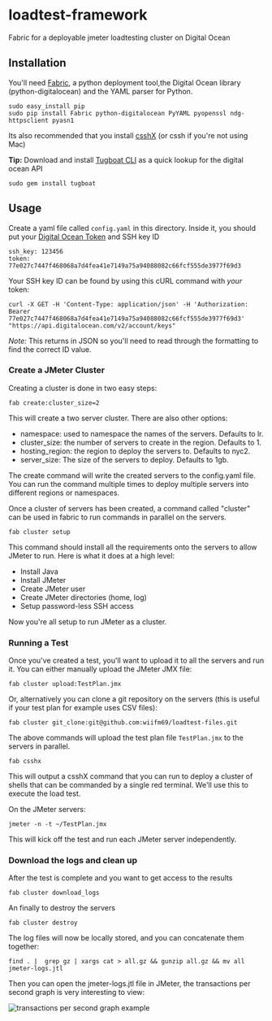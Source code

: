 # loadtest-framework

Fabric for a deployable jmeter loadtesting cluster on Digital Ocean

## Installation

You'll need [Fabric](http://www.fabfile.org/), a python deployment tool,the Digital Ocean library (python-digitalocean) and the YAML parser for Python.

```
sudo easy_install pip
sudo pip install Fabric python-digitalocean PyYAML pyopenssl ndg-httpsclient pyasn1
```

Its also recommended that you install [csshX](https://github.com/brockgr/csshx) (or cssh if you're not using Mac)

**Tip:** Download and install [Tugboat CLI](https://github.com/pearkes/tugboat) as a quick lookup for the digital ocean API

```
sudo gem install tugboat
```

## Usage

Create a yaml file called <code>config.yaml</code> in this directory. Inside it, you should put your [Digital Ocean Token](https://www.digitalocean.com/community/tutorials/how-to-use-the-digitalocean-api-v2) and SSH key ID

```
ssh_key: 123456
token: 77e027c7447f468068a7d4fea41e7149a75a94088082c66fcf555de3977f69d3
```

Your SSH key ID can be found by using this cURL command with *your* token:
```
curl -X GET -H 'Content-Type: application/json' -H 'Authorization: Bearer 77e027c7447f468068a7d4fea41e7149a75a94088082c66fcf555de3977f69d3' "https://api.digitalocean.com/v2/account/keys"
```
*Note:* This returns in JSON so you'll need to read through the formatting to find the correct ID value.

### Create a JMeter Cluster

Creating a cluster is done in two easy steps:

```
fab create:cluster_size=2
```

This will create a two server cluster. There are also other options:

* namespace: used to namespace the names of the servers. Defaults to lr.
* cluster_size: the number of servers to create in the region. Defaults to 1.
* hosting_region: the region to deploy the servers to. Defaults to nyc2.
* server_size: The size of the servers to deploy. Defaults to 1gb.

The create command will write the created servers to the config.yaml file. You can run the command multiple times to deploy multiple servers into different regions or namespaces.

Once a cluster of servers has been created, a command called "cluster" can be used in fabric to run commands in parallel on the servers.

```
fab cluster setup
```

This command should install all the requirements onto the servers to allow JMeter to run. Here is what it does at a high level:

* Install Java
* Install JMeter
* Create JMeter user
* Create JMeter directories (home, log)
* Setup password-less SSH access

Now you're all setup to run JMeter as a cluster.

### Running a Test

Once you've created a test, you'll want to upload it to all the servers and run it. You can either manually upload the JMeter JMX file:

```
fab cluster upload:TestPlan.jmx
```

Or, alternatively you can clone a git repository on the servers (this is useful if your test plan for example uses CSV files):

```
fab cluster git_clone:git@github.com:wiifm69/loadtest-files.git
```

The above commands will upload the test plan file <code>TestPlan.jmx</code> to the servers in parallel.

```
fab csshx
```

This will output a csshX command that you can run to deploy a cluster of shells that can be commanded by a single red terminal. We'll use this to execute the load test.

On the JMeter servers:

```
jmeter -n -t ~/TestPlan.jmx
```

This will kick off the test and run each JMeter server independently.

### Download the logs and clean up

After the test is complete and you want to get access to the results

```
fab cluster download_logs
```

An finally to destroy the servers

```
fab cluster destroy
```

The log files will now be locally stored, and you can concatenate them together:

```
find . |  grep gz | xargs cat > all.gz && gunzip all.gz && mv all jmeter-logs.jtl
```

Then you can open the jmeter-logs.jtl file in JMeter, the transactions per second graph is very interesting to view:

![transactions per second graph example](images/transactions-per-second.png)
